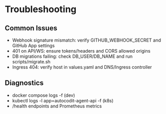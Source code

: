 # Troubleshooting

## Common Issues
- Webhook signature mismatch: verify GITHUB_WEBHOOK_SECRET and GitHub App settings
- 401 on API/WS: ensure tokens/headers and CORS allowed origins
- DB migrations failing: check DB_USER/DB_NAME and run scripts/migrate.sh
- Ingress 404: verify host in values.yaml and DNS/Ingress controller

## Diagnostics
- docker compose logs -f (dev)
- kubectl logs -l app=autocodit-agent-api -f (k8s)
- /health endpoints and Prometheus metrics

